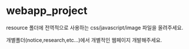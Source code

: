 # webapp_project

resource 폴더에 전역적으로 사용하는 css/javascript/image 파일을 올려주세요.

개별폴더(notice,research,etc...)에서 개별적인 웹페이지 개발해주세요.
